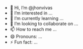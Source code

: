 - 👋 Hi, I’m @jhonvivas
- 👀 I’m interested in ...
- 🌱 I’m currently learning ...
- 💞️ I’m looking to collaborate on ...
- 📫 How to reach me ...
- 😄 Pronouns: ...
- ⚡ Fun fact: ...

<!---
jhonvivas/jhonvivas is a ✨ special ✨ repository because its `README.md` (this file) appears on your GitHub profile.
You can click the Preview link to take a look at your changes.
--->
